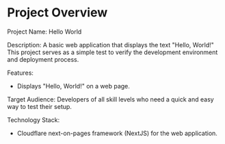# Project Overview

Project Name: Hello World

Description: A basic web application that displays the text "Hello, World!" This project serves as a simple test to verify the development environment and deployment process.

Features:

*   Displays "Hello, World!" on a web page.

Target Audience: Developers of all skill levels who need a quick and easy way to test their setup.

Technology Stack:

*   Cloudflare next-on-pages framework (NextJS) for the web application.